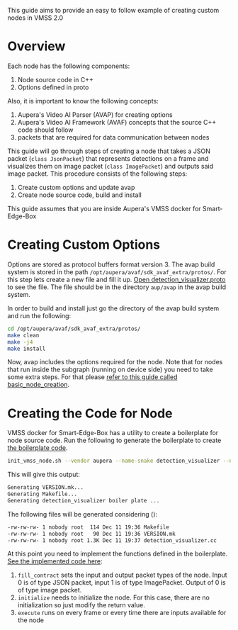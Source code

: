 This guide aims to provide an easy to follow example of creating custom nodes in VMSS 2.0

# Overview

Each node has the following components:
1. Node source code in C++
2. Options defined in proto

Also, it is important to know the following concepts:
1. Aupera's Video AI Parser (AVAP) for creating options
1. Aupera's Video AI Framework (AVAF) concepts that the source C++ code should follow
1. packets that are required for data communication between nodes

This guide will go through steps of creating a node that takes a JSON packet (`class JsonPacket`) that represents detections on a frame and visualizes them on image packet (`class ImagePacket`) and outputs said image packet. This procedure consists of the following steps:
1. Create custom options and update avap
2. Create node source code, build and install

This guide assumes that you are inside Aupera's VMSS docker for Smart-Edge-Box

# Creating Custom Options
Options are stored as protocol buffers format version 3. The avap build system is stored in the path `/opt/aupera/avaf/sdk_avaf_extra/protos/`. For this step lets create a new file and fill it up. [Open detection_visualizer.proto](detection_visualizer.proto) to see the file. The file should be in the directory `aup/avap` in the avap build system.

In order to build and install just go the directory of the avap build system and run the following:
```bash
cd /opt/aupera/avaf/sdk_avaf_extra/protos/
make clean
make -j4
make install
```

Now, avap includes the options required for the node. Note that for nodes that run inside the subgraph (running on device side) you need to take some extra steps. For that please [refer to this guide called basic_node_creation](../basic_node_creation/README.md).

# Creating the Code for Node
VMSS docker for Smart-Edge-Box has a utility to create a boilerplate for node source code. Run the following to generate the boilerplate to create [the boilerplate code](detection_visualizer_boilerplate.cc).
```bash
init_vmss_node.sh --vendor aupera --name-snake detection_visualizer --name-camel DetectionVisualizer --options-type DetectionVisualizerOptions --options-header detection_visualizer.pb.h
```
This will give this output:
```bash
Generating VERSION.mk...
Generating Makefile...
Generating detection_visualizer boiler plate ...
```
The following files will be generated considering ():
```bash
-rw-rw-rw- 1 nobody root  114 Dec 11 19:36 Makefile
-rw-rw-rw- 1 nobody root   90 Dec 11 19:36 VERSION.mk
-rw-rw-rw- 1 nobody root 1.3K Dec 11 19:37 detection_visualizer.cc
```

At this point you need to implement the functions defined in the boilerplate. [See the implemented code here](detection_visualizer.cc):
1. `fill_contract` sets the input and output packet types of the node. Input 0 is of type JSON packet, input 1 is of type ImagePacket. Output of 0 is of type image packet.
2. `initialize` needs to initialize the node. For this case, there are no initialization so just modify the return value.
3. `execute` runs on every frame or every time there are inputs available for the node